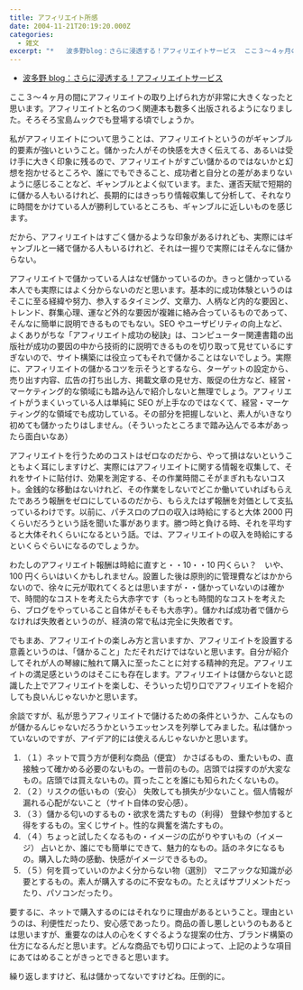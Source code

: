```yaml
---
title: アフィリエイト所感
date: 2004-11-21T20:19:20.000Z
categories:
  - 雑文
excerpt: "*   波多野blog：さらに浸透する！アフィリエイトサービス  ここ３〜４ヶ月の間にアフィリエイトの取り上げられ方が非常に大きくなったと思います。アフィリエイトと名のつく関連本も数多く出版されるようになりました。そろそろ宝島ムックでも登場する頃でしょうか。  私がアフィリエイトについて思うことは、アフィリエイトというのがギャンブル的要素が強いということ。儲かった人がその快感を大きく伝えてる、あるいは受け手に大きく印象に残るので、アフィリエイトがすごい儲かるのではないかと幻想を抱かせるところや、誰にでもできること、成功者と自分との差があまりないように感じることなど、ギャンブルとよく似ています。また、運否天賦で短期的に儲かる人もいるけれど、長期的にはきっちり情報収集して分析して、それなりに時間をかけている人が勝利しているところも、ギャンブルに近しいものを感じます。  だから、アフィリエイトはすごく儲かるような印象があるけれども、実際にはギャンブルと一緒で儲かる人もいるけれど、それは一握りで実際にはそんなに儲からない。"
---
```


- [波多野 blog：さらに浸透する！アフィリエイトサービス](http://www.shijo24.com/blog/archives/000544.html)

ここ３〜４ヶ月の間にアフィリエイトの取り上げられ方が非常に大きくなったと思います。アフィリエイトと名のつく関連本も数多く出版されるようになりました。そろそろ宝島ムックでも登場する頃でしょうか。

私がアフィリエイトについて思うことは、アフィリエイトというのがギャンブル的要素が強いということ。儲かった人がその快感を大きく伝えてる、あるいは受け手に大きく印象に残るので、アフィリエイトがすごい儲かるのではないかと幻想を抱かせるところや、誰にでもできること、成功者と自分との差があまりないように感じることなど、ギャンブルとよく似ています。また、運否天賦で短期的に儲かる人もいるけれど、長期的にはきっちり情報収集して分析して、それなりに時間をかけている人が勝利しているところも、ギャンブルに近しいものを感じます。

だから、アフィリエイトはすごく儲かるような印象があるけれども、実際にはギャンブルと一緒で儲かる人もいるけれど、それは一握りで実際にはそんなに儲からない。

アフィリエイトで儲かっている人はなぜ儲かっているのか。きっと儲かっている本人でも実際にはよく分からないのだと思います。基本的に成功体験というのはそこに至る経緯や努力、参入するタイミング、文章力、人柄など内的な要因と、トレンド、群集心理、運など外的な要因が複雑に絡み合っているものであって、そんなに簡単に説明できるものでもない。SEO やユーザビリティの向上など、よくありがちな「アフィリエイト成功の秘訣」は、コンピューター関連書籍の出版社が成功の要因の中から技術的に説明できるものを切り取って見せているにすぎないので、サイト構築には役立ってもそれで儲かることはないでしょう。実際に、アフィリエイトの儲かるコツを示そうとするなら、ターゲットの設定から、売り出す内容、広告の打ち出し方、掲載文章の見せ方、販促の仕方など、経営・マーケティング的な領域にも踏み込んで紹介しないと無理でしょう。アフィリエイトがうまくいっている人は単純に SEO が上手なのではなくて、経営・マーケティング的な領域でも成功している。その部分を把握しないと、素人がいきなり初めても儲かったりはしません。（そういったところまで踏み込んでる本があったら面白いなあ）

アフィリエイトを行うためのコストはゼロなのだから、やって損はないということもよく耳にしますけど、実際にはアフィリエイトに関する情報を収集して、それをサイトに貼付け、効果を測定する、その作業時間こそがまぎれもないコスト。金銭的な移動はないけれど、その作業をしないでどこか働いていればもらえたであろう報酬をゼロにしているのだから、もらえたはず報酬を対価として支払っているわけです。以前に、パチスロのプロの収入は時給にすると大体 2000 円くらいだろうという話を聞いた事があります。勝つ時と負ける時、それを平均すると大体それくらいになるという話。では、アフィリエイトの収入を時給にするといくらぐらいになるのでしょうか。

わたしのアフィリエイト報酬は時給に直すと・・10・・10 円くらい？　いや、100 円くらいはいくかもしれません。設置した後は原則的に管理費などはかからないので、徐々に元が取れてくるとは思いますが・・儲かっていないのは確かで、時間的なコストを考えたら大赤字です（もっとも時間的なコストを考えたら、ブログをやっていること自体がそもそも大赤字）。儲かれば成功者で儲からなければ失敗者というのが、経済の常で私は完全に失敗者です。

でもまあ、アフィリエイトの楽しみ方と言いますか、アフィリエイトを設置する意義というのは、「儲かること」ただそれだけではないと思います。自分が紹介してそれが人の琴線に触れて購入に至ったことに対する精神的充足。アフィリエイトの満足感というのはそこにも存在します。アフィリエイトは儲からないと認識した上でアフィリエイトを楽しむ、そういった切り口でアフィリエイトを紹介しても良いんじゃないかと思います。

余談ですが、私が思うアフィリエイトで儲けるための条件というか、こんなものが儲かるんじゃないだろうかというエッセンスを列挙してみました。私は儲かっていないのですが、アイデア的には使えるんじゃないかと思います。

1.  （１）ネットで買う方が便利な商品（便宜）
    かさばるもの、重たいもの、直接触って確かめる必要のないもの。一昔前のもの。店頭では探すのが大変なもの。店頭では買えないもの。買ったことを誰にも知られたくないもの。
2.  （２）リスクの低いもの（安心）
    失敗しても損失が少ないこと。個人情報が漏れる心配がないこと（サイト自体の安心感）。
3.  （３）儲かる匂いのするもの・欲求を満たすもの（利得）
    登録や参加すると得をするもの。宝くじサイト。性的な興奮を満たすもの。
4.  （４）ちょっと試したくなるもの・イメージの広がりやすいもの（イメージ）
    占いとか、誰にでも簡単にできて、魅力的なもの。話のネタになるもの。購入した時の感動、快感がイメージできるもの。
5.  （５）何を買っていいのかよく分からない物（選別）
    マニアックな知識が必要とするもの。素人が購入するのに不安なもの。たとえばサプリメントだったり、パソコンだったり。

要するに、ネットで購入するのにはそれなりに理由があるということ。理由というのは、利便性だったり、安心感であったり。商品の善し悪しというのもあるとは思いますが、重要なのは人の心をくすぐるような提案の仕方、ブランド構築の仕方になるんだと思います。どんな商品でも切り口によって、上記のような項目にあてはめることがきっとできると思います。

繰り返しますけど、私は儲かってないですけどね。圧倒的に。
